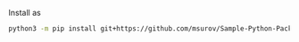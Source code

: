 
Install as
```bash
python3 -m pip install git+https://github.com/msurov/Sample-Python-Package.git==0.2.1
```
